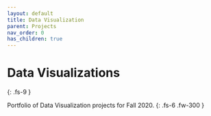 ```yaml
---
layout: default
title: Data Visualization
parent: Projects
nav_order: 0
has_children: true
---
```

# Data Visualizations
{: .fs-9 }

Portfolio of Data Visualization projects for Fall 2020. 
{: .fs-6 .fw-300 }
